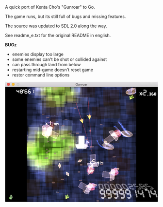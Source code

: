 A quick port of Kenta Cho's "Gunroar" to Go.

The game runs, but its still full of bugs and missing features. 

The source was updated to SDL 2.0 along the way.

See readme_e.txt for the original README in english.


**BUGz**

* enemies display too large
* some enemies can't be shot or collided against
* can pass through land from below
* restarting mid-game doesn't reset game
* restor command line options

![Screenshot](screenshot.png)
